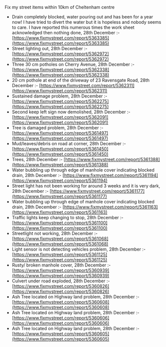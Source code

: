 Fix my street items within 10km of Cheltenham centre

<!-- fix_marker starts -->

- Drain completely blocked, water pouring out and has been for a year now! I have tried to divert the water but it is hopeless and nobody seems to care. I have reported this numerous times the work sheet acknowledged then nothing done, 28th December :- [https://www.fixmystreet.com/report/5363385](https://www.fixmystreet.com/report/5363385)
- Street lighting out, 28th December :- [https://www.fixmystreet.com/report/5362972](https://www.fixmystreet.com/report/5362972)
- Three 30 cm potholes on Cherry Avenue, 28th December :- [https://www.fixmystreet.com/report/5362338](https://www.fixmystreet.com/report/5362338)
- 20 cm pothole at end of the driveway of 23 Ravensgate Road, 28th December :- [https://www.fixmystreet.com/report/5362311](https://www.fixmystreet.com/report/5362311)
- Sustained damage problem, 28th December :- [https://www.fixmystreet.com/report/5362275](https://www.fixmystreet.com/report/5362275)
- Second keep left sign now demolished, 28th December :- [https://www.fixmystreet.com/report/5362091](https://www.fixmystreet.com/report/5362091)
- Tree is damaged problem, 28th December :- [https://www.fixmystreet.com/report/5361497](https://www.fixmystreet.com/report/5361497)
- Mud/leaves/debris on road at corner, 28th December :- [https://www.fixmystreet.com/report/5361450](https://www.fixmystreet.com/report/5361450)
- Trees, 28th December :- [https://www.fixmystreet.com/report/5361388](https://www.fixmystreet.com/report/5361388)
- Water bubbling up through edge of manhole cover indicating blocked drain, 28th December :- [https://www.fixmystreet.com/report/5361194](https://www.fixmystreet.com/report/5361194)
- Street light has not been working for around 3 weeks and it is very dark, 28th December :- [https://www.fixmystreet.com/report/5361177](https://www.fixmystreet.com/report/5361177)
- Water bubbling up through edge of manhole cover indicating blocked drain, 28th December :- [https://www.fixmystreet.com/report/5361163](https://www.fixmystreet.com/report/5361163)
- Traffic lights keep changing to stop, 28th December :- [https://www.fixmystreet.com/report/5361100](https://www.fixmystreet.com/report/5361100)
- Streetlight not working, 28th December :- [https://www.fixmystreet.com/report/5361068](https://www.fixmystreet.com/report/5361068)
- Light sensor is not detecting vehicles problem, 28th December :- [https://www.fixmystreet.com/report/5361125](https://www.fixmystreet.com/report/5361125)
- Rusty/ broken manhole cover, 28th December :- [https://www.fixmystreet.com/report/5360939](https://www.fixmystreet.com/report/5360939)
- Culvert under road exploded, 28th December :- [https://www.fixmystreet.com/report/5360826](https://www.fixmystreet.com/report/5360826)
- Ash Tree located on Highway land problem, 28th December :- [https://www.fixmystreet.com/report/5360608](https://www.fixmystreet.com/report/5360608)
- Ash Tree located on Highway land problem, 28th December :- [https://www.fixmystreet.com/report/5360606](https://www.fixmystreet.com/report/5360606)
- Ash Tree located on Highway land problem, 28th December :- [https://www.fixmystreet.com/report/5360605](https://www.fixmystreet.com/report/5360605)

<!-- fix_marker ends -->